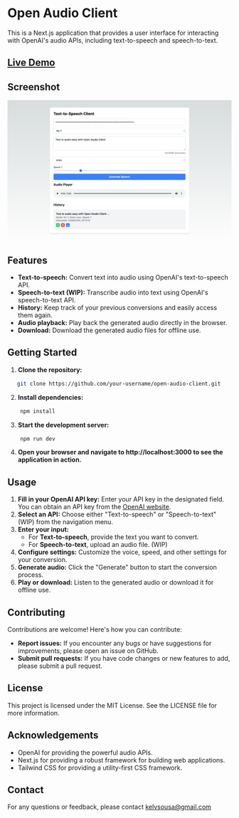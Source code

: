 # Open Audio Client

This is a Next.js application that provides a user interface for interacting with OpenAI's audio APIs, including text-to-speech and speech-to-text.

## [Live Demo](https://kelvincampelo.github.io/open-aiudio-client/)

## Screenshot

![Screenshot](./docs/screenshot.png)

## Features

- **Text-to-speech:** Convert text into audio using OpenAI's text-to-speech API.
- **Speech-to-text (WIP):** Transcribe audio into text using OpenAI's speech-to-text API.
- **History:** Keep track of your previous conversions and easily access them again.
- **Audio playback:** Play back the generated audio directly in the browser.
- **Download:** Download the generated audio files for offline use.

## Getting Started

1. **Clone the repository:**

```bash
   git clone https://github.com/your-username/open-audio-client.git
```

2. **Install dependencies:**

```bash
    npm install
```

3. **Start the development server:**

```bash
    npm run dev
```

4. **Open your browser and navigate to http://localhost:3000 to see the application in action.**

## Usage

1. **Fill in your OpenAI API key:** Enter your API key in the designated field. You can obtain an API key from the [OpenAI website](https://platform.openai.com/account/api-keys).
2. **Select an API:** Choose either "Text-to-speech" or "Speech-to-text" (WIP) from the navigation menu.
3. **Enter your input:**
   - For **Text-to-speech**, provide the text you want to convert.
   - For **Speech-to-text**, upload an audio file. (WIP)
4. **Configure settings:** Customize the voice, speed, and other settings for your conversion.
5. **Generate audio:** Click the "Generate" button to start the conversion process.
6. **Play or download:** Listen to the generated audio or download it for offline use.

## Contributing

Contributions are welcome! Here's how you can contribute:

- **Report issues:** If you encounter any bugs or have suggestions for improvements, please open an issue on GitHub.
- **Submit pull requests:** If you have code changes or new features to add, please submit a pull request.

## License

This project is licensed under the MIT License. See the LICENSE file for more information.

## Acknowledgements

- OpenAI for providing the powerful audio APIs.
- Next.js for providing a robust framework for building web applications.
- Tailwind CSS for providing a utility-first CSS framework.

## Contact

For any questions or feedback, please contact kelvsousa@gmail.com
